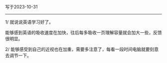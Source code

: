 写于2023-10-31

-----

1/ 就说说英语学习好了。

能够感到英语的吸收速度在加快，往后每多吸收一页理解容量就会加大一些，反馈很明显。

2/ 能够感受到自己的近视也在加重，需要多注意了，每看一段时间电脑就要刻意去调节一下。

